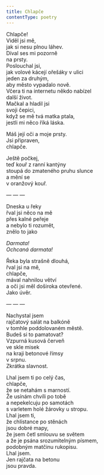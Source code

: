 ```yaml
---
title: Chlapče
contentType: poetry
---
```


<section>

Chlapče!  
Viděl jsi mě,  
jak si nesu plnou láhev.  
Díval ses mi pozorně  
na prsty.  
Poslouchal jsi,  
jak volové kácejí ořešáky v ulici  
jeden za druhým,  
aby město vypadalo nově.  
Včera ti na internetu někdo nabízel  
další život.  
Mačkal a hladil jsi  
svoji čepici,  
když se mě tvá matka ptala,  
jestli mi něco říká láska.

Máš její oči a moje prsty.  
Jsi připraven,  
chlapče.

Ještě počkej,  
teď kouř z ranní kantýny  
stoupá do zmateného pruhu slunce  
a mění se  
v oranžový kouř.

— — —

Dneska u řeky  
řval jsi něco na mě  
  přes kalné peřeje  
a nebylo ti rozumět,  
znělo to jako  

_Darmata!  
Ochcaná darmata!_

Řeka byla strašně dlouhá,  
řval jsi na mě,  
chlapče,  
mával nahnilou větví  
a oči jsi měl doširoka otevřené.  
Jako úvěr.

— — —

Nachystal jsem  
rajčatový salát na balkóně  
v tomhle poddolovaném městě.  
Budeš si to pamatovat?  
Vzpurná kusová červeň  
ve skle misek  
na kraji betonové římsy  
v srpnu.  
Zkrátka slavnost.

Lhal jsem ti po celý čas,  
chlapče,  
že se netahám s marností.  
Že usínám chvíli po tobě  
a nepekelcuju po samotách  
s varletem holé žárovky u stropu.  
Lhal jsem ti,  
že chlístance po stěnách  
jsou dobré mapy,  
že jsem četl smlouvu se světem  
a že je psána srozumitelným písmem,  
podobným matčinu rukopisu.  
Lhal jsem.  
Jen rajčata na betonu  
jsou pravda.

</section>
